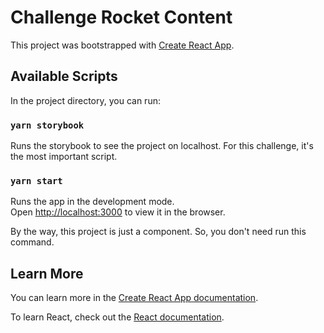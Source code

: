 # Challenge Rocket Content

This project was bootstrapped with [Create React App](https://github.com/facebook/create-react-app).

## Available Scripts

In the project directory, you can run:

### `yarn storybook`

Runs the storybook to see the project on localhost. For this challenge, it's the most important script.

### `yarn start`

Runs the app in the development mode.\
Open [http://localhost:3000](http://localhost:3000) to view it in the browser.

By the way, this project is just a component. So, you don't need run this command.
## Learn More

You can learn more in the [Create React App documentation](https://facebook.github.io/create-react-app/docs/getting-started).

To learn React, check out the [React documentation](https://reactjs.org/).
